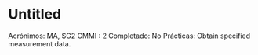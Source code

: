 # Untitled

Acrónimos: MA, SG2
CMMI : 2
Completado: No
Prácticas: Obtain specified measurement data.